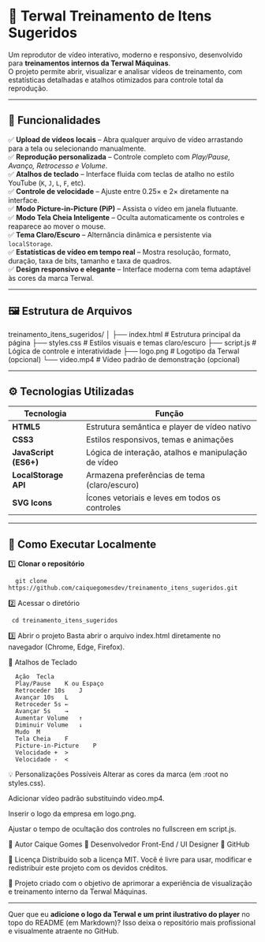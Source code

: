 # 🎥 Terwal Treinamento de Itens Sugeridos

Um reprodutor de vídeo interativo, moderno e responsivo, desenvolvido para **treinamentos internos da Terwal Máquinas**.  
O projeto permite abrir, visualizar e analisar vídeos de treinamento, com estatísticas detalhadas e atalhos otimizados para controle total da reprodução.

---

## 🧩 Funcionalidades

✅ **Upload de vídeos locais** – Abra qualquer arquivo de vídeo arrastando para a tela ou selecionando manualmente.  
✅ **Reprodução personalizada** – Controle completo com *Play/Pause, Avanço, Retrocesso e Volume*.  
✅ **Atalhos de teclado** – Interface fluida com teclas de atalho no estilo YouTube (`K`, `J`, `L`, `F`, etc).  
✅ **Controle de velocidade** – Ajuste entre 0.25× e 2× diretamente na interface.  
✅ **Modo Picture-in-Picture (PiP)** – Assista o vídeo em janela flutuante.  
✅ **Modo Tela Cheia Inteligente** – Oculta automaticamente os controles e reaparece ao mover o mouse.  
✅ **Tema Claro/Escuro** – Alternância dinâmica e persistente via `localStorage`.  
✅ **Estatísticas de vídeo em tempo real** – Mostra resolução, formato, duração, taxa de bits, tamanho e taxa de quadros.  
✅ **Design responsivo e elegante** – Interface moderna com tema adaptável às cores da marca Terwal.

---

## 🖼️ Estrutura de Arquivos

treinamento_itens_sugeridos/
│
├── index.html # Estrutura principal da página
├── styles.css # Estilos visuais e temas claro/escuro
├── script.js # Lógica de controle e interatividade
├── logo.png # Logotipo da Terwal (opcional)
└── video.mp4 # Vídeo padrão de demonstração (opcional)

---

## ⚙️ Tecnologias Utilizadas

| Tecnologia | Função |
|-------------|---------|
| **HTML5** | Estrutura semântica e player de vídeo nativo |
| **CSS3** | Estilos responsivos, temas e animações |
| **JavaScript (ES6+)** | Lógica de interação, atalhos e manipulação de vídeo |
| **LocalStorage API** | Armazena preferências de tema (claro/escuro) |
| **SVG Icons** | Ícones vetoriais e leves em todos os controles |

---

## 🚀 Como Executar Localmente

1️⃣ **Clonar o repositório**

      git clone https://github.com/caiquegomesdev/treinamento_itens_sugeridos.git
2️⃣ Acessar o diretório

     cd treinamento_itens_sugeridos
3️⃣ Abrir o projeto
Basta abrir o arquivo index.html diretamente no navegador (Chrome, Edge, Firefox).

🎹 Atalhos de Teclado

      Ação	Tecla
      Play/Pause	K ou Espaço
      Retroceder 10s	J
      Avançar 10s	L
      Retroceder 5s	←
      Avançar 5s	→
      Aumentar Volume	↑
      Diminuir Volume	↓
      Mudo	M
      Tela Cheia	F
      Picture-in-Picture	P
      Velocidade +	>
      Velocidade -	<

💡 Personalizações Possíveis
Alterar as cores da marca (em :root no styles.css).

Adicionar vídeo padrão substituindo video.mp4.

Inserir o logo da empresa em logo.png.

Ajustar o tempo de ocultação dos controles no fullscreen em script.js.

🧠 Autor
Caique Gomes
💼 Desenvolvedor Front-End / UI Designer
🔗 GitHub

🪪 Licença
Distribuído sob a licença MIT.
Você é livre para usar, modificar e redistribuir este projeto com os devidos créditos.

📘 Projeto criado com o objetivo de aprimorar a experiência de visualização e treinamento interno da Terwal Máquinas.



---

Quer que eu **adicione o logo da Terwal e um print ilustrativo do player** no topo do README (em Markdown)? Isso deixa o repositório mais profissional e visualmente atraente no GitHub.







